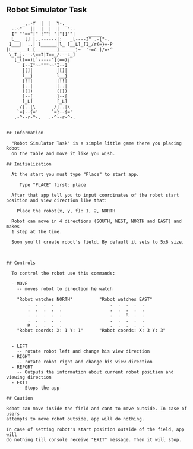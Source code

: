 ## Robot Simulator Task       

          _,.-Y  |  |  Y-._
      .-~"   ||  |  |  |   "-.
      I" ""=="|" !""! "|"[]""|     _____
      L__  [] |..------|:   _[----I" .-{"-.
     I___|  ..| l______|l_ [__L]_[I_/r(=}=-P
    [L______L_[________]______j~  '-=c_]/=-^
     \_I_j.--.\==I|I==_/.--L_]
       [_((==)[`-----"](==)j
          I--I"~~"""~~"I--I
          |[]|         |[]|
          l__j         l__j
          |!!|         |!!|
          |..|         |..|
          ([])         ([])
          ]--[         ]--[
          [_L]         [_L]  
         /|..|\       /|..|\
        `=}--{='     `=}--{='
       .-^--r-^-.   .-^--r-^-.
~~~~~~~~~~~~~~~~~~~~~~~~~~~~~~~~~~~~~~~~~

## Information

  "Robot Simulator Task" is a simple little game there you placing Robot
  on the table and move it like you wish.

## Initialization

  At the start you must type "Place" to start app.

     Type "PLACE" first: place

  After that app tell you to input coordinates of the robot start position and view direction like that:

    Place the robot(x, y, f): 1, 2, NORTH

  Robot can move in 4 directions (SOUTH, WEST, NORTH and EAST) and makes
  1 step at the time.

  Soon you'll create robot's field. By default it sets to 5x6 size.



## Controls

  To control the robot use this commands:

  - MOVE
    -- moves robot to direction he watch

    "Robot watches NORTH"          "Robot watches EAST"         
        .  .  .  .  .                  .  .  .  .  .
        .  .  .  .  .                  .  .  .  .  .
        .  .  .  .  .                  .  .  R  .  .
        .  .  .  .  .                  .  .  .  .  .
        R  .  .  .  .                  .  .  .  .  .
    "Robot coords: X: 1 Y: 1"      "Robot coords: X: 3 Y: 3"


  - LEFT
    -- rotate robot left and change his view direction
  - RIGHT
    -- rotate robot right and change his view direction
  - REPORT
    -- Outputs the information about current robot position and viewing direction
  - EXIT
    -- Stops the app

## Caution

Robot can move inside the field and cant to move outside. In case of users
attempts to move robot outside, app will do nothing.

In case of setting robot's start position outside of the field, app will
do nothing till console receive "EXIT" message. Then it will stop.
